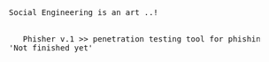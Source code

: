<pre> 
      Social Engineering is an art ..!
      
      
         Phisher v.1 >> penetration testing tool for phishing attacks, Works on Linux,coded By <b> Mahdi Jaber <a href="https://github.com/Mr6MJT">[Mr MJT]</a></b> only.
      'Not finished yet'
</pre>
